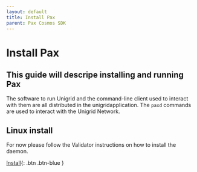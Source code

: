 ```yaml
---
layout: default
title: Install Pax
parent: Pax Cosmos SDK
---
```


# Install Pax

## This guide will descripe installing and running Pax

The software to run Unigrid and the command-line client used to interact with them are all distributed in the unigridapplication. The `paxd` commands are used to interact with the Unigrid Network.

## Linux install

For now please follow the Validator instructions on how to install the daemon.

[Install](../testnet/validator.md){: .btn .btn-blue }





